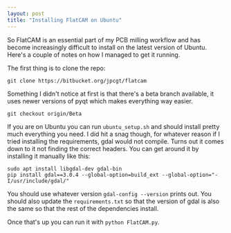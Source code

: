 ```yaml
---
layout: post
title: "Installing FlatCAM on Ubuntu"
---
```


So FlatCAM is an essential part of my PCB milling workflow and has become
increasingly difficult to install on the latest version of Ubuntu. Here's a
couple of notes on how I managed to get it running.

The first thing is to clone the repo:

```
git clone https://bitbucket.org/jpcgt/flatcam
```

Something I didn't notice at first is that there's a beta branch available, it
uses newer versions of pyqt which makes everything way easier.

```
git checkout origin/Beta
```

If you are on Ubuntu you can run `ubuntu_setup.sh` and should install pretty
much everything you need. I did hit a snag though, for whatever reason if I
tried installing the requirements, gdal would not compile. Turns out
it comes down to it not finding the correct headers. You can get around it by
installing it manually like this:

```
sudo apt install libgdal-dev gdal-bin
pip install gdal==3.0.4 --global-option=build_ext --global-option="-I/usr/include/gdal/"
```

You should use whatever version `gdal-config --version` prints out. You should
also update the `requirements.txt` so that the version of gdal is also the same
so that the rest of the dependencies install.

Once that's up you can run it with `python FlatCAM.py`.
